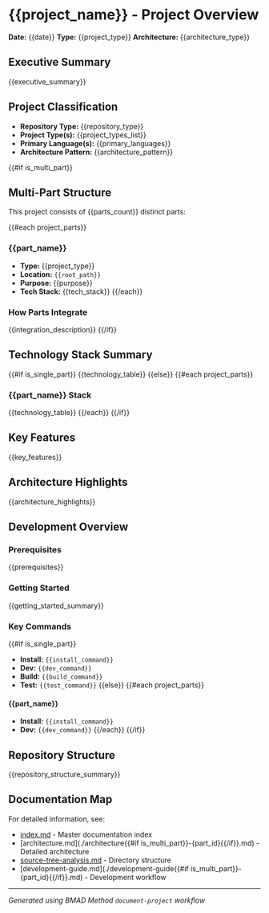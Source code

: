 # {{project_name}} - Project Overview

**Date:** {{date}} **Type:** {{project_type}} **Architecture:**
{{architecture_type}}

## Executive Summary

{{executive_summary}}

## Project Classification

- **Repository Type:** {{repository_type}}
- **Project Type(s):** {{project_types_list}}
- **Primary Language(s):** {{primary_languages}}
- **Architecture Pattern:** {{architecture_pattern}}

{{#if is_multi_part}}

## Multi-Part Structure

This project consists of {{parts_count}} distinct parts:

{{#each project_parts}}

### {{part_name}}

- **Type:** {{project_type}}
- **Location:** `{{root_path}}`
- **Purpose:** {{purpose}}
- **Tech Stack:** {{tech_stack}} {{/each}}

### How Parts Integrate

{{integration_description}} {{/if}}

## Technology Stack Summary

{{#if is_single_part}} {{technology_table}} {{else}} {{#each project_parts}}

### {{part_name}} Stack

{{technology_table}} {{/each}} {{/if}}

## Key Features

{{key_features}}

## Architecture Highlights

{{architecture_highlights}}

## Development Overview

### Prerequisites

{{prerequisites}}

### Getting Started

{{getting_started_summary}}

### Key Commands

{{#if is_single_part}}

- **Install:** `{{install_command}}`
- **Dev:** `{{dev_command}}`
- **Build:** `{{build_command}}`
- **Test:** `{{test_command}}` {{else}} {{#each project_parts}}

#### {{part_name}}

- **Install:** `{{install_command}}`
- **Dev:** `{{dev_command}}` {{/each}} {{/if}}

## Repository Structure

{{repository_structure_summary}}

## Documentation Map

For detailed information, see:

- [index.md](./index.md) - Master documentation index
- [architecture.md](./architecture{{#if is_multi_part}}-{part_id}{{/if}}.md) -
  Detailed architecture
- [source-tree-analysis.md](./source-tree-analysis.md) - Directory structure
- [development-guide.md](./development-guide{{#if is_multi_part}}-{part_id}{{/if}}.md) -
  Development workflow

---

_Generated using BMAD Method `document-project` workflow_
